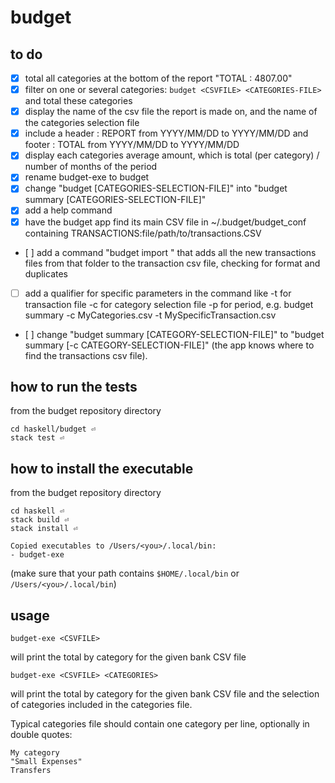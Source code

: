 # budget

## to do

- [X] total all categories at the bottom of the report "TOTAL         : 4807.00"
- [X] filter on one or several categories: `budget <CSVFILE> <CATEGORIES-FILE>` and total these categories
- [X] display the name of the csv file the report is made on, and the name of the categories selection file
- [X] include a header : REPORT from YYYY/MM/DD to YYYY/MM/DD and footer : TOTAL from YYYY/MM/DD to YYYY/MM/DD
- [X] display each categories average amount, which is total (per category) / number of months of the period
- [X] rename budget-exe to budget
- [X] change "budget <CSVFILE> [CATEGORIES-SELECTION-FILE]" into  "budget summary <CSVFILE> [CATEGORIES-SELECTION-FILE]"
- [X] add a help command
- [X] have the budget app find its main CSV file in ~/.budget/budget_conf containing TRANSACTIONS:file/path/to/transactions.CSV 
- [ ] add a command "budget import <DOWNLOADED-CSVFILE-FOLDER>" that adds all the new transactions files from that folder to the transaction csv file, checking for format and duplicates
- [ ] add a qualifier for specific parameters in the command  like -t for transaction file -c for category selection file -p for period, e.g. budget summary -c MyCategories.csv -t MySpecificTransaction.csv
- [ ] change "budget summary <CSVFILE> [CATEGORY-SELECTION-FILE]" to "budget summary [-c CATEGORY-SELECTION-FILE]" (the app knows where to find the transactions csv file).

## how to run the tests

from the budget repository directory

    cd haskell/budget ⏎
    stack test ⏎

## how to install the executable

from the budget repository directory

    cd haskell ⏎
    stack build ⏎
    stack install ⏎

    Copied executables to /Users/<you>/.local/bin:
    - budget-exe

(make sure that your path contains `$HOME/.local/bin` or `/Users/<you>/.local/bin`)

## usage

    budget-exe <CSVFILE>

will print the total by category for the given bank CSV file

    budget-exe <CSVFILE> <CATEGORIES>

will print the total by category for the given bank CSV file and the selection of categories included in the categories file.

Typical categories file should contain one category per line, optionally in double quotes:

    My category
    "Small Expenses"
    Transfers

